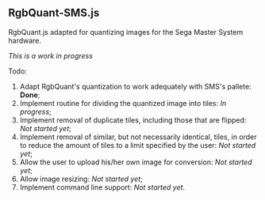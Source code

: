 RgbQuant-SMS.js
-----------
RgbQuant.js adapted for quantizing images for the Sega Master System hardware.

*This is a work in progress*

Todo:
1. Adapt RgbQuant's quantization to work adequately with SMS's pallete: **Done**;
2. Implement routine for dividing the quantized image into tiles: *In progress*;
3. Implement removal of duplicate tiles, including those that are flipped: *Not started yet*;
4. Implement removal of similar, but not necessarily identical, tiles, in order to reduce the amount of tiles to a limit specified by the user: *Not started yet*;
5. Allow the user to upload his/her own image for conversion: *Not started yet*;
6. Allow image resizing: *Not started yet*;
7. Implement command line support: *Not started yet*.
